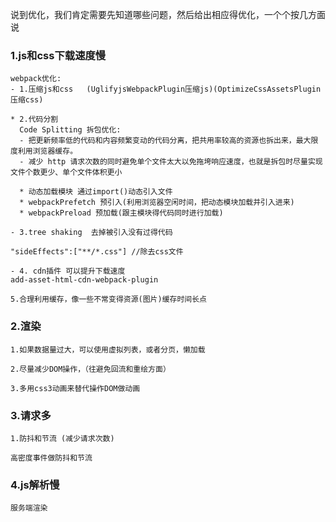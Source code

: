 说到优化，我们肯定需要先知道哪些问题，然后给出相应得优化，一个个按几方面说
### 1.js和css下载速度慢
```
webpack优化:
- 1.压缩js和css   (UglifyjsWebpackPlugin压缩js)(OptimizeCssAssetsPlugin压缩css)

* 2.代码分割
  Code Splitting 拆包优化:
  - 把更新频率低的代码和内容频繁变动的代码分离，把共用率较高的资源也拆出来，最大限度利用浏览器缓存。
  - 减少 http 请求次数的同时避免单个文件太大以免拖垮响应速度，也就是拆包时尽量实现文件个数更少、单个文件体积更小

  * 动态加载模块 通过import()动态引入文件
  * webpackPrefetch 预引入(利用浏览器空闲时间，把动态模块加载并引入进来)
  * webpackPreload 预加载(跟主模块得代码同时进行加载)

- 3.tree shaking  去掉被引入没有过得代码

"sideEffects":["**/*.css"] //除去css文件

- 4. cdn插件 可以提升下载速度
add-asset-html-cdn-webpack-plugin

5.合理利用缓存，像一些不常变得资源(图片)缓存时间长点
```

### 2.渲染
```
1.如果数据量过大，可以使用虚拟列表，或者分页，懒加载

2.尽量减少DOM操作，（往避免回流和重绘方面）

3.多用css3动画来替代操作DOM做动画
```
### 3.请求多
```
1.防抖和节流 (减少请求次数)

高密度事件做防抖和节流
```
### 4.js解析慢
```
服务端渲染
```
